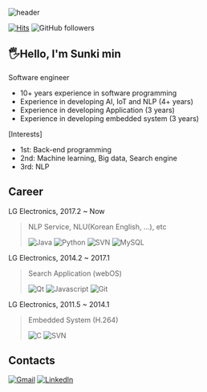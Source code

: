 ![header](https://capsule-render.vercel.app/api?type=waving&color=auto&height=300&section=header&text=THE%20NEXT%20STEP&fontSize=90)

[![Hits](https://hits.seeyoufarm.com/api/count/incr/badge.svg?url=https%3A%2F%2Fgithub.com%2Foksk1111&count_bg=%23A8A8A8&title_bg=%23555555&icon=&icon_color=%23E7E7E7&title=hits&edge_flat=false)](https://hits.seeyoufarm.com)
![GitHub followers](https://img.shields.io/github/followers/oksk1111?color=E7E7E7)

## 🖐Hello, I'm Sunki min

Software engineer
- 10+ years experience in software programming
- Experience in developing AI, IoT and NLP (4+ years)
- Experience in developing Application (3 years)
- Experience in developing embedded system (3 years)

[Interests]
- 1st: Back-end programming
- 2nd: Machine learning, Big data, Search engine
- 3rd: NLP

## Career
<!---
| Corporate | Period | Main Task | Tech |
| ------ | ------ | ------ | ------ |
| LG Electronics | 2017.2 ~ Now | NLP Service, NLU(Korean English, ...), etc | ![Java](https://img.shields.io/badge/Java-%E2%98%85%E2%98%85%E2%98%85%E2%98%86%E2%98%86-E7E7E7?style=plastic&logo=Java&logoColor=white) ![Python](https://img.shields.io/badge/Python-%E2%98%85%E2%98%85%E2%98%85%E2%98%86%E2%98%86-E7E7E7?style=plastic&logo=Python&logoColor=white) ![SVN](https://img.shields.io/badge/-SVN-676767?style=plastic&logo=Subversion&logoColor=white) ![MySQL](https://img.shields.io/badge/-MySQL-676767?style=plastic&logo=MySQL&logoColor=white) |
| LG Electronics | 2014.2 ~ 2017.1 | Search Application (webOS) | ![Qt](https://img.shields.io/badge/Qt/QML-%E2%98%85%E2%98%85%E2%98%85%E2%98%86%E2%98%86-E7E7E7?style=plastic&logo=Qt&logoColor=white) ![Javascript](https://img.shields.io/badge/Javascript-%E2%98%85%E2%98%85%E2%98%86%E2%98%86%E2%98%86-E7E7E7?style=plastic&logo=Javascript&logoColor=white) ![Git](https://img.shields.io/badge/-Git-676767?style=plastic&logo=Git&logoColor=white) |
| LG Electronics | 2011.5 ~ 2014.1 | Embedded System (H.264) | ![C](https://img.shields.io/badge/C-%E2%98%85%E2%98%85%E2%98%85%E2%98%85%E2%98%86-E7E7E7?style=plastic&logo=C&logoColor=white) ![SVN](https://img.shields.io/badge/-SVN-676767?style=plastic&logo=Subversion&logoColor=white) |
--->
LG Electronics, 2017.2 ~ Now
 
> NLP Service, NLU(Korean English, ...), etc
>  
> ![Java](https://img.shields.io/badge/Java-%E2%98%85%E2%98%85%E2%98%85%E2%98%86%E2%98%86-E7E7E7?style=plastic&logo=Java&logoColor=white) ![Python](https://img.shields.io/badge/Python-%E2%98%85%E2%98%85%E2%98%85%E2%98%86%E2%98%86-E7E7E7?style=plastic&logo=Python&logoColor=white) ![SVN](https://img.shields.io/badge/-SVN-676767?style=plastic&logo=Subversion&logoColor=white) ![MySQL](https://img.shields.io/badge/-MySQL-676767?style=plastic&logo=MySQL&logoColor=white)

LG Electronics, 2014.2 ~ 2017.1
  
>  Search Application (webOS)
>  
>  ![Qt](https://img.shields.io/badge/Qt/QML-%E2%98%85%E2%98%85%E2%98%85%E2%98%86%E2%98%86-E7E7E7?style=plastic&logo=Qt&logoColor=white) ![Javascript](https://img.shields.io/badge/Javascript-%E2%98%85%E2%98%85%E2%98%86%E2%98%86%E2%98%86-E7E7E7?style=plastic&logo=Javascript&logoColor=white) ![Git](https://img.shields.io/badge/-Git-676767?style=plastic&logo=Git&logoColor=white)

LG Electronics, 2011.5 ~ 2014.1

> Embedded System (H.264)
> 
> ![C](https://img.shields.io/badge/C-%E2%98%85%E2%98%85%E2%98%85%E2%98%85%E2%98%86-E7E7E7?style=plastic&logo=C&logoColor=white) ![SVN](https://img.shields.io/badge/-SVN-676767?style=plastic&logo=Subversion&logoColor=white)

## Contacts
[![Gmail](https://img.shields.io/badge/Gmail-d14836?style=flat-square&logo=Gmail&logoColor=white&link=mailto:oksk1111@gmail.com)](mailto:oksk1111@gmail)
[![LinkedIn](https://img.shields.io/badge/LinkedIn-1066c2?style=flat-square&logo=LinkedIn&logoColor=white&link=https://www.linkedin.com/in/sunkimin-009085141/)](https://www.linkedin.com/in/sunkimin-009085141/)


<!---
[Worked with]
1. Tech : Java, Python, Qt/QML, C, Objective-C, HTML5, CSS3, Javascript
2. Framawork/Lib : POS library(Sejong tagset, BASIS, CELI)
3. Server : MySQL, Tomcat
4. Versioning : SVN, Git
5. Environment : Linux, iOS, Windows
6. DevOps : Jira
7. Etc : Jenkins
--->


<!---
oksk1111/oksk1111 is a ✨ special ✨ repository because its `README.md` (this file) appears on your GitHub profile.
You can click the Preview link to take a look at your changes.
--->
